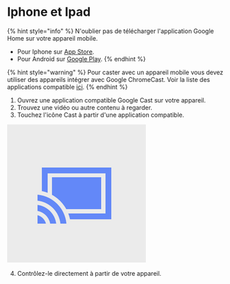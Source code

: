 # Iphone et Ipad

{% hint style="info" %}
N'oublier pas de télécharger l'application Google Home sur votre appareil mobile.

* Pour Iphone sur [App Store](https://itunes.apple.com/app/google-home/id680819774).
* Pour Android sur [Google Play](https://play.google.com/store/apps/details?id=com.google.android.apps.chromecast.app).
{% endhint %}

{% hint style="warning" %}
Pour caster avec un appareil mobile vous devez utiliser des appareils intégrer avec Google ChromeCast. Voir la liste des applications compatible [ici](https://store.google.com/ca/product/chromecast_2015_apps?hl=fr-CA).
{% endhint %}

1. Ouvrez une application compatible Google Cast sur votre appareil.
2. Trouvez une vidéo ou autre contenu à regarder.
3. Touchez l'icône Cast à partir d'une application compatible.

![Icon Google ChromeCast](../.gitbook/assets/23049i8d16029efffad8b1.png)

 4. Contrôlez-le directement à partir de votre appareil.

